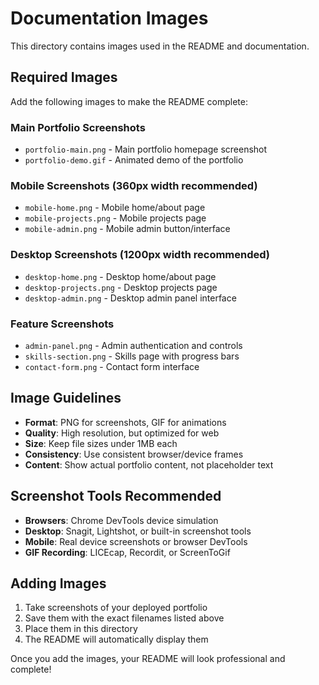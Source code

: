 # Documentation Images

This directory contains images used in the README and documentation.

## Required Images

Add the following images to make the README complete:

### Main Portfolio Screenshots
- `portfolio-main.png` - Main portfolio homepage screenshot
- `portfolio-demo.gif` - Animated demo of the portfolio

### Mobile Screenshots (360px width recommended)
- `mobile-home.png` - Mobile home/about page
- `mobile-projects.png` - Mobile projects page
- `mobile-admin.png` - Mobile admin button/interface

### Desktop Screenshots (1200px width recommended)
- `desktop-home.png` - Desktop home/about page
- `desktop-projects.png` - Desktop projects page
- `desktop-admin.png` - Desktop admin panel interface

### Feature Screenshots
- `admin-panel.png` - Admin authentication and controls
- `skills-section.png` - Skills page with progress bars
- `contact-form.png` - Contact form interface

## Image Guidelines

- **Format**: PNG for screenshots, GIF for animations
- **Quality**: High resolution, but optimized for web
- **Size**: Keep file sizes under 1MB each
- **Consistency**: Use consistent browser/device frames
- **Content**: Show actual portfolio content, not placeholder text

## Screenshot Tools Recommended

- **Browsers**: Chrome DevTools device simulation
- **Desktop**: Snagit, Lightshot, or built-in screenshot tools
- **Mobile**: Real device screenshots or browser DevTools
- **GIF Recording**: LICEcap, Recordit, or ScreenToGif

## Adding Images

1. Take screenshots of your deployed portfolio
2. Save them with the exact filenames listed above
3. Place them in this directory
4. The README will automatically display them

Once you add the images, your README will look professional and complete!
